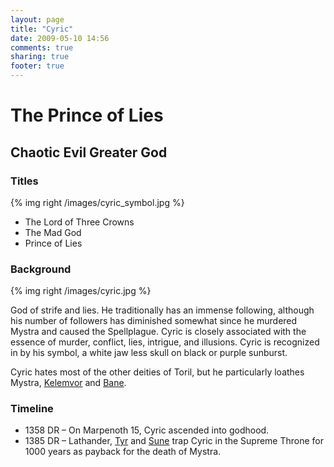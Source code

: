```yaml
---
layout: page
title: "Cyric"
date: 2009-05-10 14:56
comments: true
sharing: true
footer: true
---
```

# The Prince of Lies
## Chaotic Evil Greater God

### Titles

{% img right /images/cyric_symbol.jpg %}

* The Lord of Three Crowns
* The Mad God
* Prince of Lies

### Background

{% img right /images/cyric.jpg %}

God of strife and lies. He traditionally has an immense following, although his number of followers has diminished somewhat since he murdered Mystra and caused the Spellplague. Cyric is closely associated with the essence of murder, conflict, lies, intrigue, and illusions. Cyric is recognized in by his symbol, a white jaw less skull on black or purple sunburst.

Cyric hates most of the other deities of Toril, but he particularly loathes Mystra, [Kelemvor](/campaigns/toee/deities/Kelemvor.html) and [Bane](/campaigns/toee/deities/Bane.html).

### Timeline
* 1358 DR – On Marpenoth 15, Cyric ascended into godhood.
* 1385 DR – Lathander, [Tyr](/campaigns/toee/deities/Tyr.html) and [Sune](/campaigns/toee/deities/Sune.html) trap Cyric in the Supreme Throne for 1000 years as payback for the death of Mystra.
